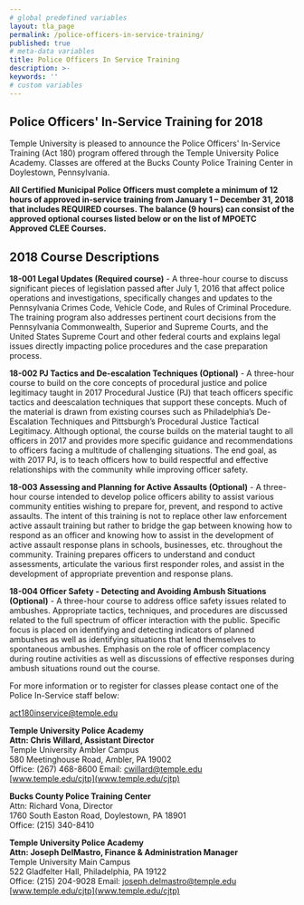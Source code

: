 ```yaml
---
# global predefined variables
layout: tla_page
permalink: /police-officers-in-service-training/
published: true
# meta-data variables
title: Police Officers In Service Training
description: >-
keywords: ''
# custom variables
---
```

## Police Officers' In-Service Training for 2018
Temple University is pleased to announce the Police Officers' In-Service Training (Act 180) program offered through the Temple University Police Academy. Classes are offered at the Bucks County Police Training Center in Doylestown, Pennsylvania.

**All Certified Municipal Police Officers must complete a minimum of 12 hours of approved in-service training from January 1 – December 31, 2018 that includes REQUIRED courses. The balance (9 hours) can consist of the approved optional courses listed below or on the list of MPOETC Approved CLEE Courses.**

## 2018 Course Descriptions
**18-001 Legal Updates (Required course)** - A three-hour course to discuss significant pieces of legislation passed after July 1, 2016 that affect police operations and investigations, specifically changes and updates to the Pennsylvania Crimes Code, Vehicle Code, and Rules of Criminal Procedure. The training program also addresses pertinent court decisions from the Pennsylvania Commonwealth, Superior and Supreme Courts, and the United States Supreme Court and other federal courts and explains legal issues directly impacting police procedures and the case preparation process.

**18-002 PJ Tactics and De-escalation Techniques (Optional)** - A three-hour course to build on the core concepts of procedural justice and police legitimacy taught in 2017 Procedural Justice (PJ) that teach officers specific tactics and deescalation techniques that support these concepts. Much of the material is drawn from existing courses such as Philadelphia’s De-Escalation Techniques and Pittsburgh’s Procedural Justice Tactical Legitimacy. Although optional, the course builds on the material taught to all officers in 2017 and provides more specific guidance and recommendations to officers facing a multitude of challenging situations. The end goal, as with 2017 PJ, is to teach officers how to build respectful and effective relationships with the community while improving officer safety.

**18-003 Assessing and Planning for Active Assaults (Optional)** - A three-hour course intended to develop police officers ability to assist various community entities wishing to prepare for, prevent, and respond to active assaults. The intent of this training is not to replace other law enforcement active assault training but rather to bridge the gap between knowing how to respond as an officer and knowing how to assist in the development of active assault response plans in schools, businesses, etc. throughout the community. Training prepares officers to understand and conduct assessments, articulate the various first responder roles, and assist in the development of appropriate prevention and response plans.

**18-004 Officer Safety - Detecting and Avoiding Ambush Situations (Optional)** - A three-hour course to address office safety issues related to ambushes. Appropriate tactics, techniques, and procedures are discussed related to the full spectrum of officer interaction with the public. Specific focus is placed on identifying and detecting indicators of planned ambushes as well as identifying situations that lend themselves to spontaneous ambushes. Emphasis on the role of officer complacency during routine activities as well as discussions of effective responses during ambush situations round out the course.

For more information or to register for classes please contact one of the Police In-Service staff below:

[act180inservice@temple.edu](mailto:act180inservice@temple.edu)

**Temple University Police Academy</br> 
Attn: Chris Willard, Assistant Director**</br>
Temple University Ambler Campus</br>
580 Meetinghouse Road, Ambler, PA 19002</br>
Office: (267) 468-8600 Email: [cwillard@temple.edu](mailto:cwillard@temple.edu)</br>
[www.temple.edu/cjtp](www.temple.edu/cjtp)</br>

**Bucks County Police Training Center**</br>
Attn: Richard Vona, Director</br>
1760 South Easton Road, Doylestown, PA 18901</br>
Office: (215) 340-8410</br>

**Temple University Police Academy</br>
Attn: Joseph DelMastro, Finance & Administration Manager**</br>
Temple University Main Campus</br>
522 Gladfelter Hall, Philadelphia, PA 19122</br> 
Office: (215) 204-9028 Email: [joseph.delmastro@temple.edu](mailto:joseph.delmastro@temple.edu)</br>
[www.temple.edu/cjtp](www.temple.edu/cjtp)</br>

